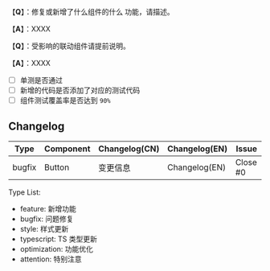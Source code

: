 【**Q**】：修复或新增了什么组件的什么 功能，请描述。

【**A**】：XXXX

【**Q**】：受影响的联动组件请提前说明。

【**A**】：XXXX

- [ ] 单测是否通过
- [ ] 新增的代码是否添加了对应的测试代码
- [ ] 组件测试覆盖率是否达到 `90%`

## Changelog

| Type   | Component | Changelog(CN) | Changelog(EN) | Issue    |
| ------ | --------- | ------------- | ------------- | -------- |
| bugfix | Button    | 变更信息      | Changelog(EN) | Close #0 |

Type List:

- feature: 新增功能
- bugfix: 问题修复
- style: 样式更新
- typescript: TS 类型更新
- optimization: 功能优化
- attention: 特别注意
